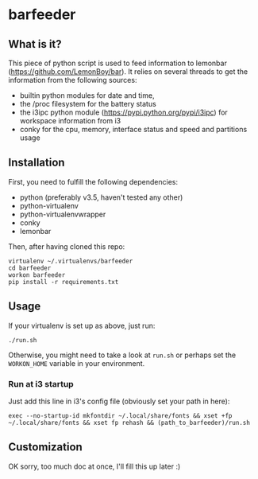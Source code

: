 # barfeeder

## What is it?

This piece of python script is used to feed information to lemonbar (https://github.com/LemonBoy/bar).
It relies on several threads to get the information from the following sources:
- builtin python modules for date and time,
- the /proc filesystem for the battery status
- the i3ipc python module (https://pypi.python.org/pypi/i3ipc) for workspace information from i3
- conky for the cpu, memory, interface status and speed and partitions usage

## Installation

First, you need to fulfill the following dependencies:
- python (preferably v3.5, haven't tested any other)
- python-virtualenv
- python-virtualenvwrapper
- conky
- lemonbar

Then, after having cloned this repo:
```
virtualenv ~/.virtualenvs/barfeeder
cd barfeeder
workon barfeeder
pip install -r requirements.txt
```

## Usage

If your virtualenv is set up as above, just run:
```
./run.sh
```

Otherwise, you might need to take a look at `run.sh` or perhaps set the `WORKON_HOME` variable in your environment.

### Run at i3 startup

Just add this line in i3's config file (obviously set your path in here):
```
exec --no-startup-id mkfontdir ~/.local/share/fonts && xset +fp ~/.local/share/fonts && xset fp rehash && (path_to_barfeeder)/run.sh
```

## Customization

OK sorry, too much doc at once, I'll fill this up later :)
